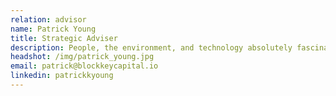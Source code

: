```yaml
---
relation: advisor
name: Patrick Young
title: Strategic Adviser
description: People, the environment, and technology absolutely fascinate me. They are where my passions lie; through being a lover of sales, marketing, consulting, leadership, and economics, actively getting experience with developing blockchain solutions, and being an environmentalist through a love of sustainability. Professionally, I am the Co-Founder and CEO of blOX Consulting, a Blockchain Consulting and Development company bringing valuable Blockchain Solutions to multiple clients. Besides Consultation, we provide introductory Blockchain Presentations and Webinars, Blockchain Development work with Solidity and Hyperledger, software security audits, testing and feedback, compliance expertise, marketing, and more. I plan to graduate in 2020 from Miami University of Ohio with a B.S. in Business Economics and a minor in Data Analytics. I have also enjoyed taking classes in science and entrepreneurship. After college, I am looking to work in Blockchain consulting and run my own business, but I am interested in hearing about any internship or job opportunity that comes my way and am very flexible. Thank you so much for visiting.
headshot: /img/patrick_young.jpg
email: patrick@blockkeycapital.io
linkedin: patrickkyoung
---
```

